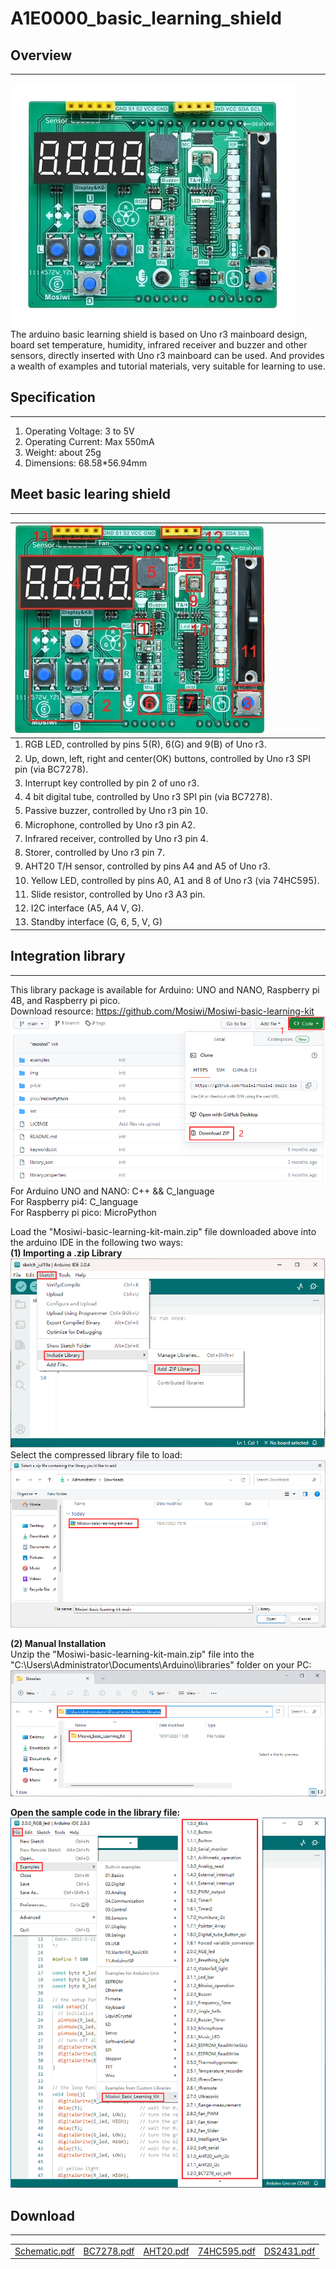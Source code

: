 # A1E0000_basic_learning_shield

## Overview          
-----------
![Img](../../_static/arduino/A1E0000_basic_learning_shield/1img.jpg)  
The arduino basic learning shield is based on Uno r3 mainboard design, board set temperature, humidity, infrared receiver and buzzer and other sensors, directly inserted with Uno r3 mainboard can be used.  And provides a wealth of examples and tutorial materials, very suitable for learning to use.  

## Specification          
----------------
1. Operating Voltage: 3 to 5V  
2. Operating Current: Max 550mA  
3. Weight: about 25g  
4. Dimensions: 68.58*56.94mm  

## Meet basic learing shield         
----------------------------
| ![Img](../../_static/arduino/A1E0000_basic_learning_shield/2img.jpg) |
| :-- |
| 1. RGB LED, controlled by pins 5(R), 6(G) and 9(B) of Uno r3. |
| 2. Up, down, left, right and center(OK) buttons, controlled by Uno r3 SPI pin (via BC7278). |
| 3. Interrupt key controlled by pin 2 of uno r3. |
| 4. 4 bit digital tube, controlled by Uno r3 SPI pin (via BC7278). |
| 5. Passive buzzer, controlled by Uno r3 pin 10. |
| 6. Microphone, controlled by Uno r3 pin A2. |
| 7. Infrared receiver, controlled by Uno r3 pin 4. |
| 8. Storer, controlled by Uno r3 pin 7. |
| 9. AHT20 T/H sensor, controlled by pins A4 and A5 of Uno r3. |
| 10. Yellow LED, controlled by pins A0, A1 and 8 of Uno r3 (via 74HC595). |
| 11. Slide resistor, controlled by Uno r3 A3 pin. |
| 12. I2C interface (A5, A4 V, G). |
| 13. Standby interface (G, 6, 5, V, G) |

## Integration library         
----------------------   
This library package is available for Arduino: UNO and NANO, Raspberry pi 4B, and Raspberry pi pico.  
Download resource: <https://github.com/Mosiwi/Mosiwi-basic-learning-kit>  
![Img](../../_static/arduino/A1E0000_basic_learning_shield/3img.png)  
For Arduino UNO and NANO: C++ && C_language  
For Raspberry pi4: C_language    
For Raspberry pi pico: MicroPython 

Load the "Mosiwi-basic-learning-kit-main.zip" file downloaded above into the arduino IDE in the following two ways:   
**(1) Importing a .zip Library**  
![Img](../../_static/arduino/A1E0000_basic_learning_shield/4img.png)     
Select the compressed library file to load:    
![Img](../../_static/arduino/A1E0000_basic_learning_shield/5img.png)    

**(2) Manual Installation**    
Unzip the "Mosiwi-basic-learning-kit-main.zip" file into the "C:\Users\Administrator\Documents\Arduino\libraries" folder on your PC:     
![Img](../../_static/arduino/A1E0000_basic_learning_shield/6img.png)      

**Open the sample code in the library file:**    
![Img](../../_static/arduino/A1E0000_basic_learning_shield/7img.png)     

## Download            
-----------
|      |      |      |      |      |
| :--: | :--: | :--: | :--: | :--: |
| [Schematic.pdf](../../_static/pdf/A1E0000_basic_learning_shield/basic%20learning%20shield.PDF)|[BC7278.pdf](../../_static/pdf/A1E0000_basic_learing_shield/BC7278.pdf) |[AHT20.pdf](../../_static/pdf/A1E0000_basic_learing_shield/AHT20.pdf) |[74HC595.pdf](../../_static/pdf/A1E0000_basic_learing_shield/74HC595.pdf) | [DS2431.pdf](../../_static/pdf/A1E0000_basic_learing_shield/DS2431.pdf) |    

